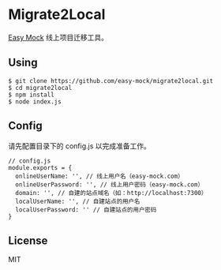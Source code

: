 # Migrate2Local

[Easy Mock](https://easy-mock.com) 线上项目迁移工具。

## Using

```
$ git clone https://github.com/easy-mock/migrate2local.git
$ cd migrate2local
$ npm install
$ node index.js
```

## Config

请先配置目录下的 config.js 以完成准备工作。

```
// config.js
module.exports = {
  onlineUserName: '', // 线上用户名（easy-mock.com）
  onlineUserPassword: '', // 线上用户密码（easy-mock.com）
  domain: '', // 自建的站点域名（如：http://localhost:7300）
  localUserName: '', // 自建站点的用户名
  localUserPassword: '' // 自建站点的用户密码
}
```

## License

MIT
